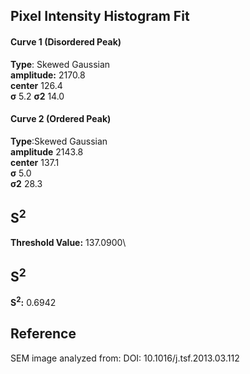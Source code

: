 ## Pixel Intensity Histogram Fit

#### Curve 1 (Disordered Peak)
**Type**: Skewed Gaussian\
**amplitude:** 2170.8\
**center** 126.4\
**σ** 5.2
**σ2** 14.0


#### Curve 2 (Ordered Peak)
**Type**:Skewed Gaussian\
**amplitude** 2143.8\
**center** 137.1\
**σ** 5.0\
**σ2** 28.3


## S<sup>2</sup>
**Threshold Value:** 137.0900\
## S<sup>2</sup>
**S<sup>2</sup>:** 0.6942














## Reference
SEM image analyzed from:
DOI: 10.1016/j.tsf.2013.03.112
